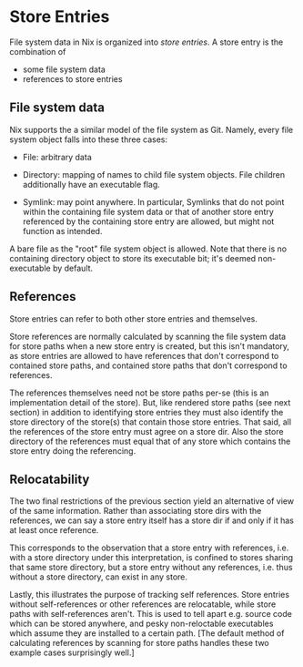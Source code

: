 # Store Entries

File system data in Nix is organized into *store entries*.
A store entry is the combination of

  - some file system data
  - references to store entries

## File system data

Nix supports the a similar model of the file system as Git.
Namely, every file system object falls into these three cases:

 - File: arbitrary data

 - Directory: mapping of names to child file system objects.
   File children additionally have an executable flag.

 - Symlink: may point anywhere.
   In particular, Symlinks that do not point within the containing file system data or that of another store entry referenced by the containing store entry are allowed, but might not function as intended.

A bare file as the "root" file system object is allowed.
Note that there is no containing directory object to store its executable bit; it's deemed non-executable by default.

## References

Store entries can refer to both other store entries and themselves.

Store references are normally calculated by scanning the file system data for store paths when a new store entry is created, but this isn't mandatory, as store entries are allowed to have references that don't correspond to contained store paths, and contained store paths that don't correspond to references.

The references themselves need not be store paths per-se (this is an implementation detail of the store).
But, like rendered store paths (see next section) in addition to identifying store entries they must also identify the store directory of the store(s) that contain those store entries.
That said, all the references of the store entry must agree on a store dir.
Also the store directory of the references must equal that of any store which contains the store entry doing the referencing.

## Relocatability

The two final restrictions of the previous section yield an alternative of view of the same information.
Rather than associating store dirs with the references, we can say a store entry itself has a store dir if and only if it has at least once reference.

This corresponds to the observation that a store entry with references, i.e. with a store directory under this interpretation, is confined to stores sharing that same store directory, but a store entry without any references, i.e. thus without a store directory, can exist in any store.

Lastly, this illustrates the purpose of tracking self references.
Store entries without self-references or other references are relocatable, while store paths with self-references aren't.
This is used to tell apart e.g. source code which can be stored anywhere, and pesky non-reloctable executables which assume they are installed to a certain path.
\[The default method of calculating references by scanning for store paths handles these two example cases surprisingly well.\]
